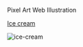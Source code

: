 Pixel Art Web Illustration

[Ice cream](https://rhino.business/work-samples/dipped-ice-pop/ice-pop.php)

![ice-cream](https://github.com/user-attachments/assets/bfdfd1e8-f0ae-4e89-8bb8-feca1ed55fec)

